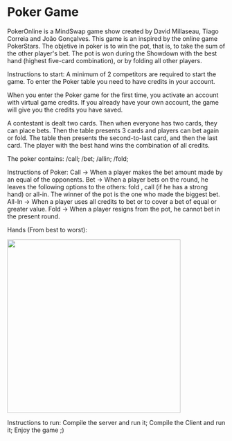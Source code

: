 # Poker Game
PokerOnline is a MindSwap game show created by David Millaseau, Tiago Correia and João Gonçalves. This game is an inspired by the online game PokerStars.
The objetive in poker is to win the pot, that is, to take the sum of the other player's bet.
The pot is won during the Showdown with the best hand (highest five-card combination), or by folding all other players.

Instructions to start:
A minimum of 2 competitors are required to start the game.
To enter the Poker table you need to have credits in your account.

When you enter the Poker game for the first time, you activate an account with virtual game credits.
If you already have your own account, the game will give you the credits you have saved.

A contestant is dealt two cards. Then when everyone has two cards, they can place bets.
Then the table presents 3 cards and players can bet again or fold.
The table then presents the second-to-last card, and then the last card.
The player with the best hand wins the combination of all credits.

The poker contains:
/call;
/bet;
/allin;
/fold;

Instructions of Poker:
Call -> When a player makes the bet amount made by an equal of the opponents.
Bet -> When a player bets on the round, he leaves the following options to the others: fold , call (if he has a strong hand) or all-in. The winner of the pot is the one who made the biggest bet.
All-In -> When a player uses all credits to bet or to cover a bet of equal or greater value.
Fold -> When a player resigns from the pot, he cannot bet in the present round.

Hands (From best to worst):
<div align="left">
<img src="https://user-images.githubusercontent.com/97889790/155700493-2b522a7f-4604-4350-a318-d514cf7724aa.png" width="400px" />
</div>


Instructions to run:
Compile the server and run it;
Compile the Client and run it;
Enjoy the game ;) 
